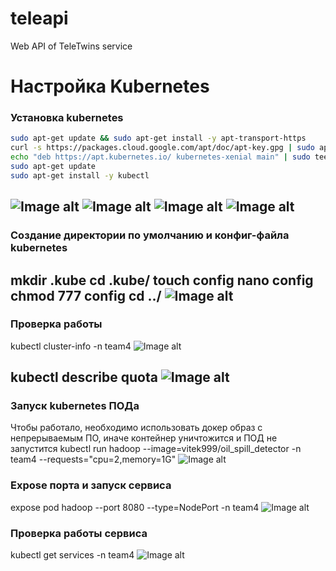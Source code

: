 # teleapi
Web API of TeleTwins service

# Настройка Kubernetes

### Установка kubernetes ###
```bash
sudo apt-get update && sudo apt-get install -y apt-transport-https
curl -s https://packages.cloud.google.com/apt/doc/apt-key.gpg | sudo apt-key add -
echo "deb https://apt.kubernetes.io/ kubernetes-xenial main" | sudo tee -a /etc/apt/sources.list.d/kubernetes.list
sudo apt-get update
sudo apt-get install -y kubectl
```
![Image alt](https://github.com//televizor-meta/teleapi/1.jpg)
![Image alt](https://github.com//televizor-meta/teleapi/2.jpg)
![Image alt](https://github.com//televizor-meta/teleapi/3.jpg)
![Image alt](https://github.com//televizor-meta/teleapi/4.jpg)
------------------

### Создание директории по умолчанию и конфиг-файла kubernetes ###
mkdir .kube
cd .kube/
touch config
nano config 
chmod 777 config
cd ../
![Image alt](https://github.com//televizor-meta/teleapi/5.jpg)
------------------

### Проверка работы ###
kubectl cluster-info -n team4
![Image alt](https://github.com//televizor-meta/teleapi/6.jpg)

kubectl describe quota
![Image alt](https://github.com//televizor-meta/teleapi/7.jpg)
------------------

### Запуск kubernetes ПОДа ###
Чтобы работало, необходимо использовать докер образ с непрерываемым ПО, иначе контейнер уничтожится и ПОД не запустится
kubectl run hadoop --image=vitek999/oil_spill_detector -n team4 --requests="cpu=2,memory=1G"
![Image alt](https://github.com//televizor-meta/teleapi/8.jpg)

### Expose порта и запуск сервиса ###
expose pod hadoop --port 8080 --type=NodePort -n team4
![Image alt](https://github.com//televizor-meta/teleapi/9.jpg)

### Проверка работы сервиса ###
kubectl get services -n team4
![Image alt](https://github.com//televizor-meta/teleapi/10.jpg)


